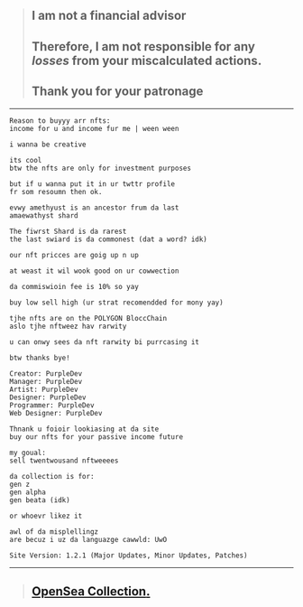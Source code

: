 > ## I am **not a financial advisor**
> ## **Therefore**, I am not responsible for any *losses* from **your miscalculated actions.**
> ## **Thank you** for your patronage
---

```
Reason to buyyy arr nfts:
income for u and income fur me | ween ween

i wanna be creative

its cool
btw the nfts are only for investment purposes

but if u wanna put it in ur twttr profile
fr som resoumn then ok.

evwy amethyust is an ancestor frum da last
amaewathyst shard

The fiwrst Shard is da rarest
the last swiard is da commonest (dat a word? idk)

our nft pricces are goig up n up

at weast it wil wook good on ur cowwection

da commiswioin fee is 10% so yay

buy low sell high (ur strat recomendded for mony yay)

tjhe nfts are on the POLYGON BloccChain
aslo tjhe nftweez hav rarwity

u can onwy sees da nft rarwity bi purrcasing it

btw thanks bye!
```
```
Creator: PurpleDev
Manager: PurpleDev
Artist: PurpleDev
Designer: PurpleDev
Programmer: PurpleDev
Web Designer: PurpleDev
```
```
Thnank u foioir lookiasing at da site
buy our nfts for your passive income future
```
```
my goual:
sell twentwousand nftweeees
```
```
da collection is for:
gen z
gen alpha
gen beata (idk)

or whoevr likez it
```
```
awl of da misplellingz
are becuz i uz da languazge cawwld: UwO
```
```
Site Version: 1.2.1 (Major Updates, Minor Updates, Patches)
```
---
> ## [OpenSea Collection](https://opensea.io/collection/amethystgeode)[.]()
